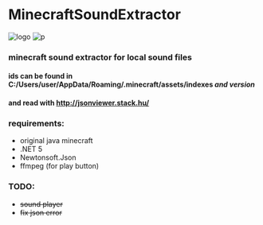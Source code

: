 # MinecraftSoundExtractor
![logo](https://i.imgur.com/qI1zB7D.png)
![p](https://i.imgur.com/fgCsJBF.png)
### minecraft sound extractor for local sound files
#### ids can be found in C:/Users/user/AppData/Roaming/.minecraft/assets/indexes *and version*
#### and read with http://jsonviewer.stack.hu/
### requirements:
- original java minecraft
- .NET 5
- Newtonsoft.Json
- ffmpeg (for play button)

### TODO:
- ~~sound player~~
- ~~fix json error~~

